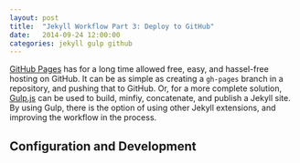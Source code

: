 ```yaml
---
layout: post
title:  "Jekyll Workflow Part 3: Deploy to GitHub"
date:   2014-09-24 12:00:00
categories: jekyll gulp github
---
```


[GitHub Pages](https://pages.github.com/) has for a long time allowed free, easy, and hassel-free hosting on GitHub. It can be as simple as creating a ```gh-pages``` branch in a repository, and pushing that to GitHub. Or, for a more complete solution, [Gulp.js](http://gulpjs.com/) can be used to build, minfiy, concatenate, and publish a Jekyll site. By using Gulp, there is the option of using other Jekyll extensions, and improving the workflow in the process.



## Configuration and Development
